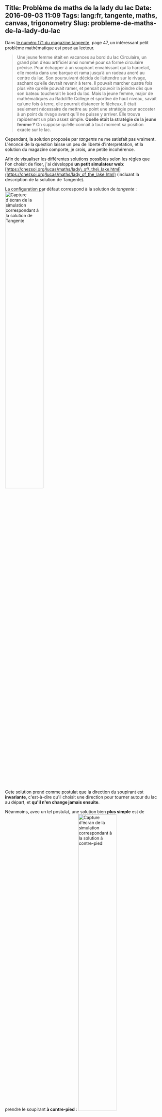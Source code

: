 Title: Problème de maths de la lady du lac
Date: 2016-09-03 11:09
Tags: lang:fr, tangente, maths, canvas, trigonometry
Slug: probleme-de-maths-de-la-lady-du-lac
---
Dans [le numéro 171 du magazine tangente](http://www.tangente-mag.com/numero.php?id=131), page 47, un intéressant petit problème mathématique est posé au lecteur.

> Une jeune femme était en vacances au bord du lac Circulaire, un grand plan d’eau artificiel ainsi nommé pour sa forme circulaire précise.
> Pour échapper à un soupirant envahissant qui la harcelait, elle monta dans une barque et rama jusqu’à un radeau ancré au centre du lac.
> Son poursuivant décida de l’attendre sur le rivage, sachant qu’elle devrait revenir à terre.
> Il pouvait marcher quatre fois plus vite qu’elle pouvait ramer, et pensait pouvoir la joindre dès que son bateau toucherait le bord du lac.
> Mais la jeune femme, major de mathématiques au Radcliffe College et sportive de haut niveau, savait qu’une fois à terre,
> elle pourrait distancer le fâcheux. Il était seulement nécessaire de mettre au point une stratégie pour accoster à un point du rivage avant qu’il ne puisse y arriver.
> Elle trouva rapidement un plan assez simple.
**Quelle était la stratégie de la jeune femme ?**
On suppose qu’elle connaît à tout moment sa position exacte sur le lac.

Cependant, la solution proposée par _tangente_ ne me satisfait pas vraiment. L'énoncé de la question laisse un peu de liberté d'interprétation,
et la solution du magazine comporte, je crois, une petite incohérence.

Afin de visualiser les différentes solutions possibles selon les règles que l'on choisit de fixer,
j'ai développé **un petit simulateur web**: [https://chezsoi.org/lucas/maths/lady\_of\_the\_lake.html](https://chezsoi.org/lucas/maths/lady_of_the_lake.html)
(incluant la description de la solution de Tangente).

La configuration par défaut correspond à la solution de _tangente_ :
<img alt="Capture d'écran de la simulation correspondant à la solution de Tangente" src="images/2016/09/SolutionTangente.png" style="width: 50%">

Cete solution prend comme postulat que la direction du soupirant est **invariante**, c'est-à-dire qu'il choisit une direction pour tourner autour du lac au départ, et **qu'il n'en change jamais ensuite**.

Néanmoins, avec un tel postulat, une solution bien **plus simple** est de prendre le soupirant **à contre-pied** :
<img alt="Capture d'écran de la simulation correspondant à la solution à contre-pied" src="images/2016/09/ContrePied.png" style="width: 50%">

Au-contraire, si on considère que le poursuivant **adapte sa direction** afin de se rapprocher systématiquement de la lady, alors **la solution de _tangente_ ne fonctionne pas**:
<img alt="Capture d'écran de la simulation correspondant à la solution de Tangente avec soupirant changeant de direction" src="images/2016/09/SolutionTangenteAvecSoupirantChangeantDeDirection.png" style="width: 50%">

Essayons maintenant de simuler une lady qui **s'adapte véritablement et dynamiquement** à la position de son poursuivant,
<cite>"de sorte que le centre du lac soit toujours compris entre elle et son poursuivant sur le rivage, les trois points étant alignés"</cite>, comme propose la solution de _tangente_ :
<img alt="Capture d'écran de la simulation correspondant à un soupirant dynamique 4 fois plus rapide" src="images/2016/09/FullAdaptiveWithRatio4.png" style="width: 50%">

**Que se passe-t-il ??**

Avec un rapport de vitesses de 4, la lady **ne peut pas échapper à son poursuivant**. Elle est bloquée au centre du lac, sans pouvoir le prendre de vitesse.
Il est intéressant de remarquer que sa trajectoire semble converger vers un cercle de rayon _r_ / 4 (où _r_ est le rayon du lac).

Enfin, on peut essayer des rapports de vitesses plus petits, pour essayer de déterminer quand il devient possible pour la lady de gagner.
Les valeurs obtenues avec le simulateur web sont sensibles au "pas" de simulation, mais avec un rapport de **3.6** on peut par exemple observer que la lady bat son poursuivant de vitesse :
<img alt="Capture d'écran de la simulation correspondant à un soupirant dynamique 3.6 fois plus rapide" src="images/2016/09/FullAdaptiveWithRatio3.6.png" style="width: 50%">

Qu'en pensez-vous ? N'hésitez pas à laisser votre avis sur ce problème en commentaire !

**[EDIT 2019/06/15]** le mois dernier la chaîne Youtube Numberphile a sorti une vidéo au sujet de ce problème :
[Game of Cat and Mouse](https://www.youtube.com/watch?v=vF_-ob9vseM).
Le mathématicien Ben Sparks développe son raisonnement et démontre d'une part que j'avais tord,
car il existe une solution, mais d'autre part que ce n'est pas celle de Tangente non plus !
Il existe en effet une zone circulaire où la lady peut progressivement se placer à l'opposé de son poursuivant,
pour ensuite sprinter vers le rivage.
